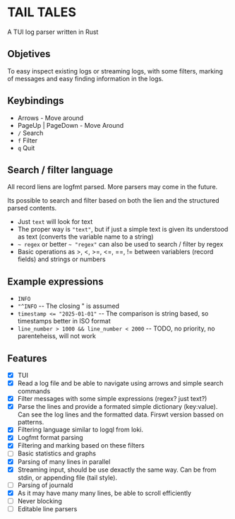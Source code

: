 # TAIL TALES

A TUI log parser written in Rust

## Objetives

To easy inspect existing logs or streaming logs, with some filters, marking of messages
and easy finding information in the logs.

## Keybindings

- Arrows - Move around
- PageUp | PageDown - Move Around
- `/` Search
- `f` Filter
- `q` Quit

## Search / filter language

All record liens are logfmt parsed. More parsers may come in the future.

Its possible to search and filter based on both the lien and the structured parsed contents.

- Just `text` will look for text
- The proper way is `"text"`, but if just a simple text is given its understood as text (converts the variable name to a string)
- `~ regex` or better `~ "regex"` can also be used to search / filter by regex
- Basic operations as >, <, >=, <=, ==, != between variablers (record fields) and strings or numbers

## Example expressions

- `INFO`
- `"^INFO` -- The closing " is assumed
- `timestamp <= "2025-01-01"` -- The comparison is string based, so timestamps better in ISO format
- `line_number > 1000 && line_number < 2000` -- TODO, no priority, no parenteheiss, will not work

## Features

- [x] TUI
- [x] Read a log file and be able to navigate using arrows and simple search commands
- [x] Filter messages with some simple expressions (regex? just text?)
- [x] Parse the lines and provide a formated simple dictionary (key:value). Can see
      the log lines and the formatted data. Firswt version bassed on patterns.
- [x] Filtering language similar to logql from loki.
- [x] Logfmt format parsing
- [x] Filtering and marking based on these filters
- [ ] Basic statistics and graphs
- [x] Parsing of many lines in parallel
- [x] Streaming input, should be use dexactly the same way. Can be from stdin, or appending file (tail style).
- [ ] Parsing of journald
- [x] As it may have many many lines, be able to scroll efficiently
- [ ] Never blocking
- [ ] Editable line parsers
